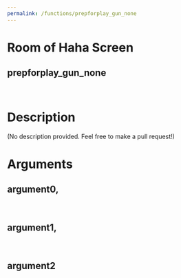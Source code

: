 ```yaml
---
permalink: /functions/prepforplay_gun_none
---
```

# Room of Haha Screen  
## prepforplay_gun_none  
&nbsp;  
# Description  
(No description provided. Feel free to make a pull request!) 
&nbsp;  
# Arguments
## argument0, 

&nbsp;  
## argument1, 

&nbsp;  
## argument2

&nbsp;  


